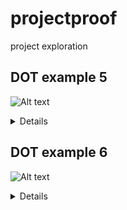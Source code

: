 # projectproof
project exploration

## DOT example 5
![Alt text](https://g.gravizo.com/source/mark5?https://raw.githubusercontent.com/louisrubet/projectproof/master/README.md)
<summary></summary>
<details>
mark5
 graph ethane {
     C_0 -- H_0 [type=s];
     C_0 -- H_1 [type=s];
     C_0 -- H_2 [type=s];
     C_0 -- C_1 [type=s];
     C_1 -- H_3 [type=s];
     C_1 -- H_4 [type=s];
     C_1 -- H_5 [type=s];
 }
mark5
</details>

## DOT example 6
![Alt text](https://g.gravizo.com/source/mark6?https://raw.githubusercontent.com/louisrubet/projectproof/master/README.md)
<summary></summary>
<details>
mark6
digraph g {
	node [shape=plaintext];
	A1 -> B1;
	A2 -> B2;
	A3 -> B3;
	
	A1 -> A2 [label=f];
	A2 -> A3 [label=g];
	B2 -> B3 [label="g'"];
	B1 -> B3 [label="(g o f)'" tailport=s headport=s];

	{ rank=same; A1 A2 A3 }
	{ rank=same; B1 B2 B3 } 
}
mark6
</details>

